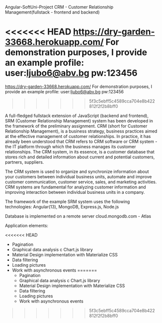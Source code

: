 Angular-SoftUni-Project CRM - Customer Relationship Management(fullstack - frontend and backend)

<<<<<<< HEAD
https://dry-garden-33668.herokuapp.com/ For demonstration purposes, I provide an example profile: user:ljubo6@abv.bg pw:123456
=======
https://dry-garden-33668.herokuapp.com/
For demonstration purposes, I provide an example profile: user:ljubo6@abv.bg pw:123456
>>>>>>> 5f3c5ebff5c4589cca704e8b422812f2f2b8bff0

A full-fledged fullstack extension of JavaScript (backend and frontend), SRM (Customer Relationship Management) system has been developed in the framework of the preliminary assignment. CRM (short for Customer Relationship Management), is a business strategy, business practices aimed at the effective management of customer relationships. In practice, it has already been understood that CRM refers to CRM software or CRM system - the IT platform through which the business manages its customer relationships. The CRM system, in its essence, is a customer database that stores rich and detailed information about current and potential customers, partners, suppliers.

The CRM system is used to organize and synchronize information about your customers between individual business units, automate and improve customer communication, customer service, sales, and marketing activities. CRM systems are fundamental for analyzing customer information and improving interaction between individual business units in a company.

The framework of the example SRM system uses the following technologies: Angular(13), MongoDB, Express.js, Node.js

Database is implemented on a remote server cloud.mongodb.com - Atlas

Application elements:

<<<<<<< HEAD
* Pagination
* Graphical data analysis c Chart.js library
* Material Design implementation with Materialize CSS
* Data filtering
* Loading pictures
* Work with asynchronous events
=======
	* Pagination
	* Graphical data analysis c Chart.js library
	* Material Design implementation with Materialize CSS
	* Data filtering
	* Loading pictures
	* Work with asynchronous events
>>>>>>> 5f3c5ebff5c4589cca704e8b422812f2f2b8bff0


